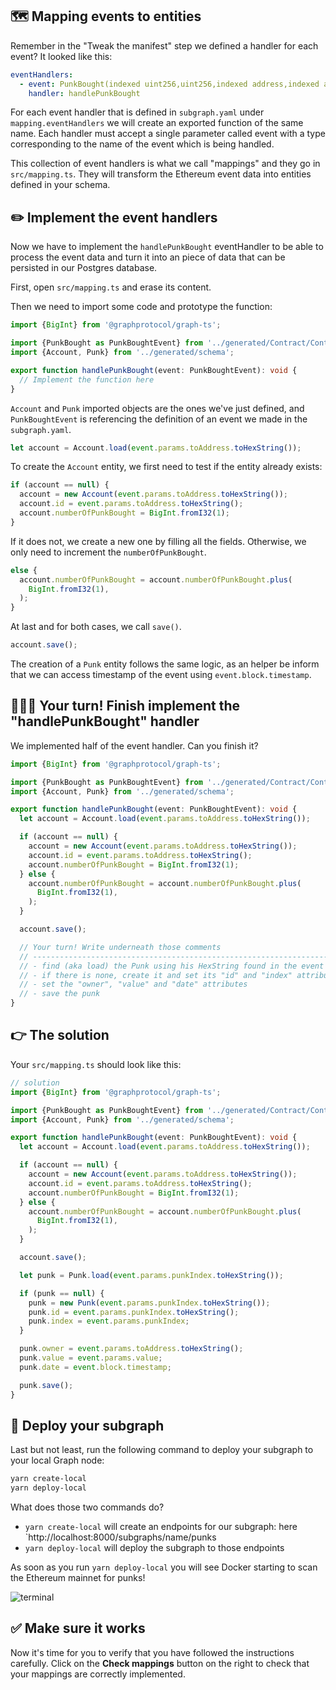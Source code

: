 ## 🗺 Mapping events to entities

Remember in the "Tweak the manifest" step we defined a handler for each event? It looked like this:

```yaml
eventHandlers:
  - event: PunkBought(indexed uint256,uint256,indexed address,indexed address)
    handler: handlePunkBought
```

For each event handler that is defined in `subgraph.yaml` under `mapping.eventHandlers` we will create an exported function of the same name. Each handler must accept a single parameter called event with a type corresponding to the name of the event which is being handled.

This collection of event handlers is what we call "mappings" and they go in `src/mapping.ts`. They will transform the Ethereum event data into entities defined in your schema.

## ✏️ Implement the event handlers

Now we have to implement the `handlePunkBought` eventHandler to be able to process the event data and turn it into an piece of data that can be persisted in our Postgres database.

First, open `src/mapping.ts` and erase its content.

Then we need to import some code and prototype the function:

```typescript
import {BigInt} from '@graphprotocol/graph-ts';

import {PunkBought as PunkBoughtEvent} from '../generated/Contract/Contract';
import {Account, Punk} from '../generated/schema';

export function handlePunkBought(event: PunkBoughtEvent): void {
  // Implement the function here
}
```

`Account` and `Punk` imported objects are the ones we've just defined, and `PunkBoughtEvent` is referencing the definition of an event we made in the `subgraph.yaml`.

```typescript
let account = Account.load(event.params.toAddress.toHexString());
```

To create the `Account` entity, we first need to test if the entity already exists:

```typescript
if (account == null) {
  account = new Account(event.params.toAddress.toHexString());
  account.id = event.params.toAddress.toHexString();
  account.numberOfPunkBought = BigInt.fromI32(1);
}
```

If it does not, we create a new one by filling all the fields. Otherwise, we only need to increment the `numberOfPunkBought`.

```typescript
else {
  account.numberOfPunkBought = account.numberOfPunkBought.plus(
    BigInt.fromI32(1),
  );
}
```

At last and for both cases, we call `save()`.

```typescript
account.save();
```

The creation of a `Punk` entity follows the same logic, as an helper be inform that we can access timestamp of the event using `event.block.timestamp`.

## 🧑🏼‍💻 Your turn! Finish implement the "handlePunkBought" handler

We implemented half of the event handler. Can you finish it?

```typescript
import {BigInt} from '@graphprotocol/graph-ts';

import {PunkBought as PunkBoughtEvent} from '../generated/Contract/Contract';
import {Account, Punk} from '../generated/schema';

export function handlePunkBought(event: PunkBoughtEvent): void {
  let account = Account.load(event.params.toAddress.toHexString());

  if (account == null) {
    account = new Account(event.params.toAddress.toHexString());
    account.id = event.params.toAddress.toHexString();
    account.numberOfPunkBought = BigInt.fromI32(1);
  } else {
    account.numberOfPunkBought = account.numberOfPunkBought.plus(
      BigInt.fromI32(1),
    );
  }

  account.save();

  // Your turn! Write underneath those comments
  // ---------------------------------------------------------------------
  // - find (aka load) the Punk using his HexString found in the event
  // - if there is none, create it and set its "id" and "index" attributes
  // - set the "owner", "value" and "date" attributes
  // - save the punk
}
```

## 👉 The solution

Your `src/mapping.ts` should look like this:

```typescript
// solution
import {BigInt} from '@graphprotocol/graph-ts';

import {PunkBought as PunkBoughtEvent} from '../generated/Contract/Contract';
import {Account, Punk} from '../generated/schema';

export function handlePunkBought(event: PunkBoughtEvent): void {
  let account = Account.load(event.params.toAddress.toHexString());

  if (account == null) {
    account = new Account(event.params.toAddress.toHexString());
    account.id = event.params.toAddress.toHexString();
    account.numberOfPunkBought = BigInt.fromI32(1);
  } else {
    account.numberOfPunkBought = account.numberOfPunkBought.plus(
      BigInt.fromI32(1),
    );
  }

  account.save();

  let punk = Punk.load(event.params.punkIndex.toHexString());

  if (punk == null) {
    punk = new Punk(event.params.punkIndex.toHexString());
    punk.id = event.params.punkIndex.toHexString();
    punk.index = event.params.punkIndex;
  }

  punk.owner = event.params.toAddress.toHexString();
  punk.value = event.params.value;
  punk.date = event.block.timestamp;

  punk.save();
}
```

## 🚀 Deploy your subgraph

Last but not least, run the following command to deploy your subgraph to your local Graph node:

```bash
yarn create-local
yarn deploy-local
```

What does those two commands do?

- `yarn create-local` will create an endpoints for our subgraph: here `http://localhost:8000/subgraphs/name/punks
- `yarn deploy-local` will deploy the subgraph to those endpoints

As soon as you run `yarn deploy-local` you will see Docker starting to scan the Ethereum mainnet for punks!

![terminal](https://raw.githubusercontent.com/figment-networks/learn-web3-dapp/main/markdown/__images__/the-graph/mapping-01.gif)

## ✅ Make sure it works

Now it's time for you to verify that you have followed the instructions carefully. Click on the **Check mappings** button on the right to check that your mappings are correctly implemented.
